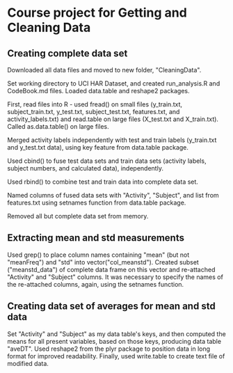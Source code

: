 Course project for Getting and Cleaning Data 
========================================================

## Creating complete data set

Downloaded all data files and moved to new folder, "CleaningData".

Set working directory to UCI HAR Dataset, and created run_analysis.R and CodeBook.md files.  Loaded data.table and reshape2 packages.

First, read files into R - used fread() on small files (y_train.txt, subject_train.txt, y_test.txt, subject_test.txt, features.txt, and activity_labels.txt) and read.table on large files (X_test.txt and X_train.txt).  Called as.data.table() on large files.

Merged activity labels independently with test and train labels (y_train.txt and y_test.txt data), using key feature from data.table package.  

Used cbind() to fuse test data sets and train data sets (activity labels, subject numbers, and calculated data), independently.

Used rbind() to combine test and train data into complete data set.

Named columns of fused data sets with "Activity", "Subject", and list from features.txt using setnames function from data.table package.

Removed all but complete data set from memory.

## Extracting mean and std measurements

Used grep() to place column names containing "mean" (but not "meanFreq") and "std" into vector("col_meanstd").  Created subset ("meanstd_data") of complete data frame on this vector and re-attached "Activity" and "Subject" columns.  It was necessary to specify the names of the re-attached columns, again, using the setnames function.

## Creating data set of averages for mean and std data

Set "Activity" and "Subject" as my data table's keys, and then computed the means for all present variables, based on those keys, producing data table "aveDT".  Used reshape2 from the plyr package to position data in long format for improved readability.  Finally, used write.table to create text file of modified data.
